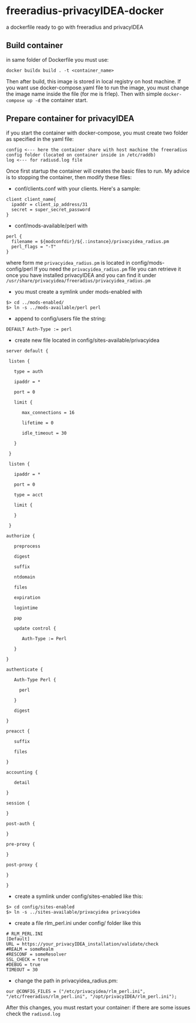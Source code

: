 # freeradius-privacyIDEA-docker
a dockerfile ready to go with freeradius and privacyIDEA

## Build container
in same folder of Dockerfile you must use:
```
docker buildx build . -t <container_name>
```

Then after build, this image is stored in local registry on host machine. 
If you want use docker-compose.yaml file to run the image, you must change the image name inside the file (for me is frlep).
Then with simple `docker-compose up -d` the container start.

## Prepare container for privacyIDEA
if you start the container with docker-compose, you must create two folder as specified in the yaml file:
```
config <--- here the container share with host machine the freeradius config folder (located on container inside in /etc/raddb)
log <--- for radiusd.log file
```

Once first startup the container will creates the basic files to run. My advice is to stopping the container, then modify these files:
- conf/clients.conf with your clients. Here's a sample:
```
client client_name{
  ipaddr = client_ip_address/31
  secret = super_secret_password
}
```
- conf/mods-available/perl with
```
perl {
  filename = ${modconfdir}/${.:instance}/privacyidea_radius.pm
  perl_flags = "-T"
}
```
where form me `privacyidea_radius.pm` is located in config/mods-config/perl
If you need the `privacyidea_radius.pm` file you can retrieve it once you have installed privacyIDEA and you can find it under `/usr/share/privacyidea/freeradius/privacyidea_radius.pm`
- you must create a symlink under mods-enabled with
```
$> cd ../mods-enabled/
$> ln -s ../mods-available/perl perl
```
- append to config/users file the string:
```
DEFAULT Auth-Type := perl
```
- create new file located in config/sites-available/privacyidea
```
server default {

 listen {

   type = auth

   ipaddr = *

   port = 0

   limit {

      max_connections = 16

      lifetime = 0

      idle_timeout = 30

   }

 }

 listen {

   ipaddr = *

   port = 0

   type = acct

   limit {

   }

 }

authorize {

   preprocess

   digest

   suffix

   ntdomain

   files

   expiration

   logintime

   pap

   update control {

      Auth-Type := Perl

   }

}

authenticate {

   Auth-Type Perl {

     perl

   }

   digest

}

preacct {

   suffix

   files

}

accounting {

   detail

}

session {

}

post-auth {

}

pre-proxy {

}

post-proxy {

}

}
```
- create a symlink under config/sites-enabled like this:
```
$> cd config/sites-enabled
$> ln -s ../sites-available/privacyidea privacyidea
```
- create a file rlm_perl.ini under config/ folder like this
```
# RLM_PERL.INI
[Default]
URL = https://your_privacyIDEA_installation/validate/check
#REALM = someRealm
#RESCONF = someResolver
SSL_CHECK = true
#DEBUG = true
TIMEOUT = 30
```
- change the path in privacyidea_radius.pm:
```
our @CONFIG_FILES = ("/etc/privacyidea/rlm_perl.ini", "/etc/freeradius/rlm_perl.ini", "/opt/privacyIDEA/rlm_perl.ini");
```

After this changes, you must restart your container: if there are some issues check the `radiusd.log`
